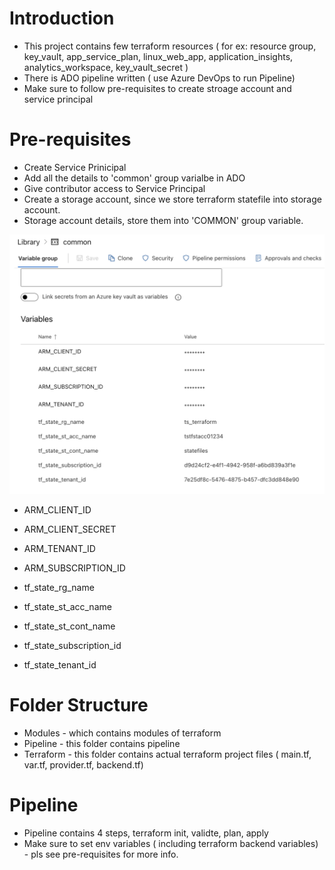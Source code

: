 # Introduction

- This project contains few terraform resources ( for ex: resource group, key_vault, app_service_plan, linux_web_app, application_insights, analytics_workspace, key_vault_secret )
- There is ADO pipeline written ( use Azure DevOps to run Pipeline)
- Make sure to follow pre-requisites to create stroage account and service principal

# Pre-requisites
 - Create Service Prinicipal
 - Add all the details to 'common' group varialbe in ADO
 - Give contributor access to Service Principal
 - Create a storage account, since we store terraform statefile into storage account.
 - Storage account details, store them into 'COMMON' group variable.

  ![Common](./img/common.png)

 * ARM_CLIENT_ID
 * ARM_CLIENT_SECRET
 * ARM_TENANT_ID
 * ARM_SUBSCRIPTION_ID

 * tf_state_rg_name
 * tf_state_st_acc_name
 * tf_state_st_cont_name
 * tf_state_subscription_id
 * tf_state_tenant_id

# Folder Structure
- Modules - which contains modules of terraform
- Pipeline - this folder contains pipeline
- Terraform - this folder contains actual terraform project files ( main.tf, var.tf, provider.tf, backend.tf)

# Pipeline
- Pipeline contains 4 steps, terraform init, validte, plan, apply 
- Make sure to set env variables ( including terraform backend variables) - pls see pre-requisites for more info.
